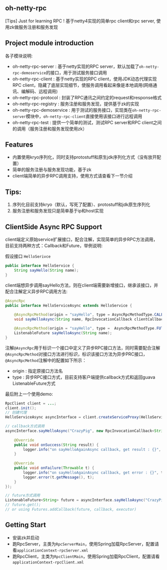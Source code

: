 ## oh-netty-rpc

[Tips] Just for learning RPC ! 基于netty4实现的简单rpc client和rpc server, 使用zk做服务注册和服务发现

## Project module introduction

各子模块说明:

- oh-netty-rpc-server : 基于netty实现的RPC server，默认加载了`oh-netty-rpc-demoservice`的接口，用于测试服务接口调用
- oh-netty-rpc-client : 基于netty实现的RPC client，使用JDK动态代理实现RPC client，隐藏了底层实现细节，使服务调用看起来像是本地调用(网络通讯、编解码、远程调用)
- oh-netty-rpc-protocol : 封装了RPC通讯之间约定的request和response格式
- oh-netty-rpc-registry : 服务注册和服务发现，提供基于zk的实现
- oh-netty-rpc-demoservice : 用于测试的服务接口，实现类在`oh-netty-rpc-server`模块中，`oh-netty-rpc-client`直接使用该接口进行远程调用
- oh-netty-rpc-test : 提供一个简单的测试，测试RPC server和RPC client之间的调用（服务注册和服务发现使用zk）

## Features

- 内置使用kryo序列化，同时支持protostuff和原生jdk序列化方式（没有放开配置）
- 简单的服务注册与服务发现功能，基于zk
- client端简单的异步RPC调用支持，使用方式请查看下一节介绍

## Tips:

1. 序列化目前支持kryo（默认，写死了配置）、protostuff和jdk原生序列化
2. 服务注册和服务发现只是简单基于ip和host实现

## ClientSide Async RPC Support

client端定义原始service扩展接口，配合注解，实现简单的异步RPC方法调用，目前支持两种方式：Callback和Future，举例说明:

假设接口 `HelloSerivce`

```java
public interface HelloService {
    String sayHello(String name);
}
```

client端想异步调用sayHello方法，则在client端需要新增接口，继承该接口，并配合注解定义异步RPC调用方法:

```java
@AsyncRpc
public interface HelloServiceAsync extends HelloService {
    
    @AsyncRpcMethod(origin = "sayHello", type = AsyncRpcMethodType.CALLBACK)
    void sayHelloAsync(String name, RpcInvocationCallback clientCallback);

    @AsyncRpcMethod(origin = "sayHello", type =  AsyncRpcMethodType.FUTURE)
    ListenableFuture sayHelloAsync(String name);
}
```

注解`@AsyncRpc`用于标识一个接口中定义了异步RPC接口方法，同时需要配合注解`@AsyncRpcMethod`对接口方法进行标识，标识该接口方法为异步PRC接口， `@AsyncRpcMethod`注解中的配置如下所示：

- origin : 指定原接口方法名
- type : 异步RPC接口方式，目前支持客户端提供callback方式和返回guava ListenableFuture方式

最后附上一个使用demo:

```java
RpcClient client = ...;
client.init();
// 创建代理
HelloServiceAsync asyncInterface = client.createServiceProxy(HelloServiceAsync.class);

// callback方式调用
asyncInterface.sayHelloAsync("CrazyPig", new RpcInvocationCallback<String>() {
	
	@Override
	public void onSuccess(String result) {
	    logger.info("on sayHelloAgainAsync callback, get result : {}", result);
	}
	
	@Override
	public void onFailure(Throwable t) {
	    logger.info("on sayHelloAgainAsync callback, get error : {}", t.getMessage());
	    logger.error(t.getMessage(), t);
	}
});

// future方式调用
ListenableFuture<String> future = asyncInterface.sayHelloAsync("CrazyPig");
// future.get(); 
// or using Futures.addCallback(future, callback, executor)
```

## Getting Start

- 安装zk并启动
- 跑RpcServer，主类为`RpcServerMain`，使用Spring加载RpcServer，配置请看`applicationContext-rpcServer.xml`
- 跑RpcClient，主类为`RpcClientMain`，使用Spring加载RpcClient，配置请看`applicationContext-rpcClient.xml`
